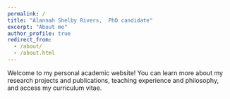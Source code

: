 ```yaml
---
permalink: /
title: "Alannah Shelby Rivers,  PhD candidate"
excerpt: "About me"
author_profile: true
redirect_from: 
  - /about/
  - /about.html
---
```


Welcome to my personal academic website! You can learn more about my research projects and publications, teaching experience and philosophy, and access my curriculum vitae.

